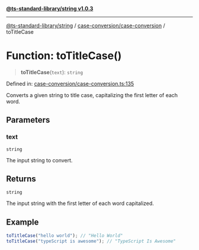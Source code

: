 [**@ts-standard-library/string v1.0.3**](../../../README.md)

***

[@ts-standard-library/string](../../../modules.md) / [case-conversion/case-conversion](../README.md) / toTitleCase

# Function: toTitleCase()

> **toTitleCase**(`text`): `string`

Defined in: [case-conversion/case-conversion.ts:135](https://github.com/gabaudette/ts-stdlib/blob/f3564012967e497619352a1e83b33c59ea25d02c/packages/string/src/case-conversion/case-conversion.ts#L135)

Converts a given string to title case, capitalizing the first letter of each word.

## Parameters

### text

`string`

The input string to convert.

## Returns

`string`

The input string with the first letter of each word capitalized.

## Example

```typescript
toTitleCase("hello world"); // "Hello World"
toTitleCase("typeScript is awesome"); // "TypeScript Is Awesome"
```
